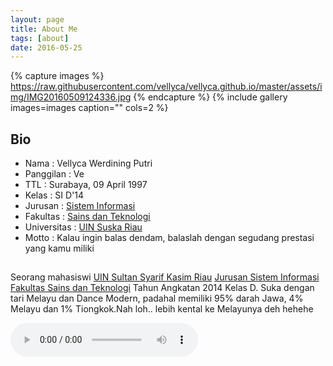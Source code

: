 ```yaml
---
layout: page
title: About Me
tags: [about]
date: 2016-05-25
---
```



{% capture images %}
https://raw.githubusercontent.com/vellyca/vellyca.github.io/master/assets/img/IMG20160509124336.jpg 
{% endcapture %}
{% include gallery images=images caption="" cols=2 %}

## Bio
* Nama          : Vellyca Werdining Putri
* Panggilan     : Ve
* TTL           : Surabaya, 09 April 1997 <br>
* Kelas         : SI D'14 <br>
* Jurusan       : [Sistem Informasi](http://sif.uin-suska.ac.id/)<br>
* Fakultas      : [Sains dan Teknologi](http://fst.uin-suska.ac.id/)<br>
* Universitas   : [UIN Suska Riau](http://uin-suska.ac.id/)<br>
* Motto         : Kalau ingin balas dendam, balaslah dengan segudang prestasi yang kamu miliki

## 
Seorang mahasiswi [UIN Sultan Syarif Kasim Riau](http://uin-suska.ac.id/) [Jurusan Sistem Informasi](http://sif.uin-suska.ac.id/) [Fakultas Sains dan Teknologi](http://fst.uin-suska.ac.id/) Tahun Angkatan 2014 Kelas D. Suka dengan tari Melayu dan Dance Modern, padahal memiliki 95% darah Jawa, 4% Melayu dan 1% Tiongkok.Nah loh.. lebih kental ke Melayunya deh hehehe
    
<audio controls>
  <source src="https://raw.githubusercontent.com/vellyca/vellyca.github.io/TUGAS.ogg">
Your browser does not support the audio element.
</audio>

